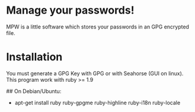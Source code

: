 # Manage your passwords!

MPW is a little software which stores your passwords in an GPG encrypted file.

# Installation

You must generate a GPG Key with GPG or with Seahorse (GUI on linux).
This program work with ruby >= 1.9

## On Debian/Ubuntu:

* apt-get install ruby ruby-gpgme ruby-highline ruby-i18n ruby-locale
